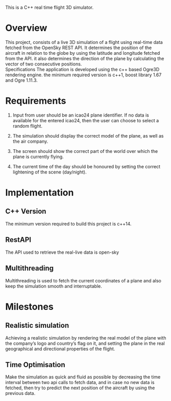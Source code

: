 This is a C++ real time flight 3D simulator.

# Overview
This project, consists of a live 3D simulation of a flight using real-time data fetched from the OpenSky REST API. It determines the position of the aircraft in relation to the globe by using the latitude and longitude fetched from the API. it also determines the direction of the plane by calculating the vector of two consecutive positions.  
Specifications
The application is developed using the c++ based Ogre3D rendering engine. the minimum required version is c++1, boost library 1.67 and Ogre 1.11.3.

# Requirements

1) Input from user should be an icao24 plane identifier.
	If no data is available for the entered icao24, then the user can choose to select a random flight.

2) The simulation should display the correct model of the plane, as well as the air company.
3) The screen should show the correct part of the world over which the plane is currently flying.
4) The current time of the day should be honoured by setting the correct lightening of the scene (day/night).

# Implementation  

## C++ Version 
The minimum version required to build this project is c++14.

## RestAPI 
The API used to retrieve the real-live data is open-sky

## Multithreading 
Multithreading is used to fetch the current coordinates of a plane and also keep the simulation smooth
and interruptable.

# Milestones
## Realistic simulation 
Achieving a realistic simulation by rendering the real model of the plane with the company’s logo and country’s flag on it, and setting the plane in the real geographical and directional properties of the flight.
## Time Optimisation 
Make the simulation as quick and fluid as possible by decreasing the time interval between two api calls to fetch data, and in case no new data is fetched, then try to predict the next position of the aircraft by using the previous data.
